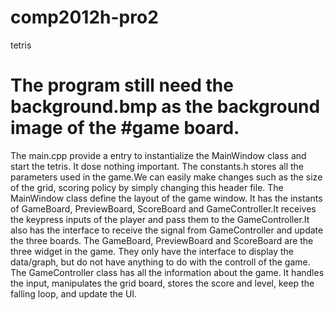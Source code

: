 # comp2012h-pro2
tetris

#  The program still need the background.bmp as the background image of the #game board.
  The main.cpp provide a entry to instantialize the MainWindow class and start the tetris. It dose nothing important.
  The constants.h stores all the parameters used in the game.We can easily make changes such as the size of the grid, scoring policy by simply changing this header file.
  The MainWindow class define the layout of the game window. It has the instants of GameBoard, PreviewBoard, ScoreBoard and GameController.It receives the keypress inputs of the player and pass them to the GameController.It also has the interface to receive the signal from GameController and update the three boards. 
  The GameBoard, PreviewBoard and ScoreBoard are the three widget in the game. They only have the interface to display the data/graph, but do not have anything to do with the controll of the game.
  The GameController class has all the information about the game. It handles the input, manipulates the grid board, stores the score and level, keep the falling loop, and update the UI.